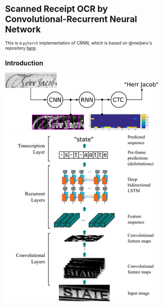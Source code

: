 # Scanned Receipt OCR by Convolutional-Recurrent Neural Network

This is a `pytorch` implementation of CRNN, which is based on @meijieru's repository [here](https://github.com/meijieru/crnn.pytorch).

## Introduction

<div align=center><img src="../Media/CTC.png" width="600"/></div>


<div align=center><img src="../Media/CRNN.png" width="600"/></div>
